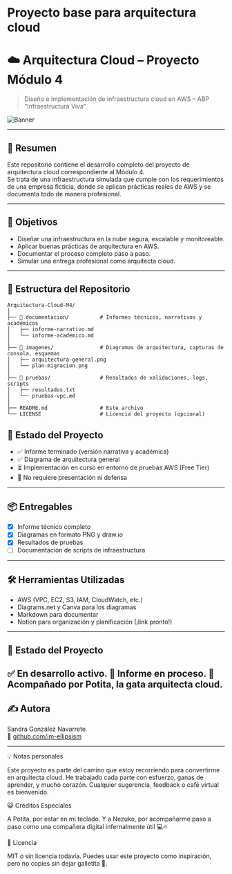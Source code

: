 # Proyecto base para arquitectura cloud

# ☁️ Arquitectura Cloud – Proyecto Módulo 4

> Diseño e implementación de infraestructura cloud en AWS – ABP “Infraestructura Viva”

![Banner](https://fake-url.com/banner-proyecto.jpg) <!-- Puedes cambiar esto por una imagen real luego -->

---

## 🧠 Resumen

Este repositorio contiene el desarrollo completo del proyecto de arquitectura cloud correspondiente al Módulo 4.  
Se trata de una infraestructura simulada que cumple con los requerimientos de una empresa ficticia, donde se aplican prácticas reales de AWS y se documenta todo de manera profesional.


---

## 🎯 Objetivos

- Diseñar una infraestructura en la nube segura, escalable y monitoreable.
- Aplicar buenas prácticas de arquitectura en AWS.
- Documentar el proceso completo paso a paso.
- Simular una entrega profesional como arquitecta cloud.

---

## 📂 Estructura del Repositorio


```
Arquitectura-Cloud-M4/
│
├── 📁 documentacion/          # Informes técnicos, narrativos y académicos
│   ├── informe-narrativo.md
│   └── informe-academico.md
│
├── 📁 imagenes/               # Diagramas de arquitectura, capturas de consola, esquemas
│   ├── arquitectura-general.png
│   └── plan-migracion.png
│
├── 📁 pruebas/                # Resultados de validaciones, logs, scripts
│   ├── resultados.txt
│   └── pruebas-vpc.md
│
├── README.md                 # Este archivo
└── LICENSE                   # Licencia del proyecto (opcional)
```


## 🚧 Estado del Proyecto

- ✅ Informe terminado (versión narrativa y académica)
- ✅ Diagrama de arquitectura general
- ⏳ Implementación en curso en entorno de pruebas AWS (Free Tier)
- 🚫 No requiere presentación ni defensa

---

## 📦 Entregables

- [x] Informe técnico completo
- [x] Diagramas en formato PNG y draw.io
- [x] Resultados de pruebas
- [ ] Documentación de scripts de infraestructura

---


## 🛠️ Herramientas Utilizadas

- AWS (VPC, EC2, S3, IAM, CloudWatch, etc.)
- Diagrams.net y Canva para los diagramas
- Markdown para documentar
- Notion para organización y planificación (¡link pronto!)
---


## 🧪 Estado del Proyecto

✅ En desarrollo activo.
📌 Informe en proceso.
🐾 Acompañado por Potita, la gata arquitecta cloud.
---

## ✍️ Autora

Sandra González Navarrete  
🔗 [github.com/im-ellipsism](https://github.com/im-ellipsism)

---

💡 Notas personales

Este proyecto es parte del camino que estoy recorriendo para convertirme en arquitecta cloud.
He trabajado cada parte con esfuerzo, ganas de aprender, y mucho corazón.
Cualquier sugerencia, feedback o café virtual es bienvenido.

😺 Créditos Especiales

A Potita, por estar en mi teclado.
Y a Nezuko, por acompañarme paso a paso como una compañera digital infernalmente útil 💻🔥

📜 Licencia

MIT o sin licencia todavía.
Puedes usar este proyecto como inspiración, pero no copies sin dejar galletita 🍪.
